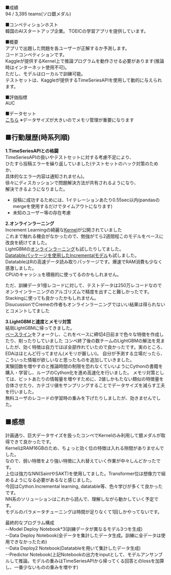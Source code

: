 ■成績  
94 / 3,395 teams(ソロ銀メダル)

■コンペティションホスト  
韓国のAIスタートアップ企業。
TOEICの学習アプリを提供しています。

■概要  
アプリで出題した問題を各ユーザーが正解するか予測します。  
コードコンペティションです。  
Kaggleが提供するKernel上で推論プログラムを動作させる必要があります(推論時はインターネット使用不可)。  
ただし、モデルはローカルで訓練可能。  
テストセットは、Kaggleが提供するTimeSeriesAPIを使用して動的に与えられます。

■評価指標  
AUC

■データセット  
[こちら](https://www.kaggle.com/c/riiid-test-answer-prediction/data)
※データサイズが大きいのでメモリ管理が重要になります


## ■行動履歴(時系列順)  
**1.TimeSeriesAPIとの格闘**  
TimeSeriesAPIの扱いやテストセットに対する考慮不足により、  
  ひたすら投稿エラーを繰り返していました(テストセットのハック対策のためか、  
  具体的なエラー内容は通知されません)。  
  徐々にディスカッションで問題解決方法が共有されるようになり、  
  解決できるようになりました。  
  * 投稿に成功するためには、1イテレーションあたり0.55sec以内(pandasのmergeを使用するだけでタイムアウトになります)  
  * 未知のユーザー等の存在考慮
  
  
**2.オンラインラーニング**  
Increment Learningの綺麗な[Kernel](https://www.kaggle.com/spacelx/2020-r3id-incremental-learning-pytorch-creme)が公開されていました  
これまで触れる機会がなかったので、勉強がてら2週間程このモデルをベースに改良を続けてました。  
LightGBMの[オンラインラーニング](https://gist.github.com/goraj/6df8f22a49534e042804a299d81bf2d6)も試したりしてました。  
[Datatableパッケージを使用したIncrementalモデル](https://www.kaggle.com/rohanrao/riiid-ftrl-ftw)も試しました。  
DatatableはRの高速データ読み取りパッケージです。爆速でRAM消費も少なく感激しました。  
CPUのキャッシュを積極的に使ってるのかもしれません。  

ただ、訓練データ1億レコードに対して、テストデータは250万レコードなので  
オンラインラーニングのアルゴリズムで精度を出すこと難しかったです。  
Stackingに使っても良かったかもしれません。  
DisucussionでCremeの作者もオンラインラーニングではいい結果は得られないとコメントしてました  

**3.LightGBMと速度とメモリ対策**  
結局LightGBMに帰ってきました。  
[ベースライン](https://www.kaggle.com/its7171/lgbm-with-loop-feature-engineering)をフォークし、これをベースに締切4日前まで色々な特徴を作成したり、削ったりしていました
コンペ終了後の数チームのLightGBMの解法を見ましたが、効く特徴は自力でほぼ全部作れていたので良かったです。実のところ、EDAはほとんど行ってません(メモリが厳しい)。 
自分が予測する立場だったら、こういった情報が欲しいなと思ったものを追加していきました。  
実験回数を増やすのと推論時間の制限を恐れなくていいようにCythonの書籍を購入・学習し、ループのCython化を進め高速化を行いました。 
メモリ対策としては、ビットあたりの情報量を増やすために、2値しかもたない類似の特徴量を合体させたり、カテゴリ値をサンプリングすることでデータサイズを減らす工夫を行いました。  
無料ユーザのレコードの学習時の重みを下げたりしましたが、効きませんでした。

## ■感想
計画通り、巨大データサイズを扱ったコンペでKernelのみ利用して銀メダルが取得できて良かったです。  
KernelはRAM16GBのため、ちょっと効く位の特徴は入れる隙間がありませんでした。  
なので、弱い特徴をより強い特徴に入れ替えていく作業が中々しんどかったです。  
上位は強力なNN(SaintやSAKT)を使用してました。Transformer位は想像力で組めるようになる必要があるなと感じました。  
今回はCython.Incremental learning, datatable等、色々学びが多くて良かったです。  
NN系のソリューションはこれから読んで、理解しながら動かしていく予定です。  
モデルのパラメータチューニングは時間が足りなくて1回しかやってないです。  


最終的なプログラム構成  
--Model Deploy Notebook*3(訓練データが異なるモデル3つを生成)  
--Data Deploy Notebook(全データを集計したデータ生成。訓練に全データは使用できなかったため)  
--Data Deploy2 Notebook(Datatableを用いて集計したデータ生成)  
--Predictor Notebook(上記Notebookの出力をinputとして、モデルアンサンブルして推論。モデルの重みはTimeSeriesAPIから帰ってくる回答とのlossを加算し、一番少ないものの重みを増やす)
